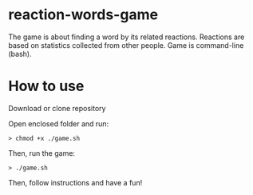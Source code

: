# reaction-words-game
The game is about finding a word by its related reactions. Reactions are based on statistics collected from other people. Game is command-line (bash).

# <a id="howto"></a>How to use 

Download or clone repository

Open enclosed folder and run:

``` 
> chmod +x ./game.sh
```

Then, run the game:

``` 
> ./game.sh
```

Then, follow instructions and have a fun!

